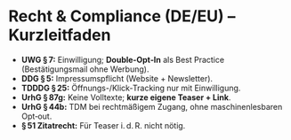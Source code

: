 # Recht & Compliance (DE/EU) – Kurzleitfaden

- **UWG § 7:** Einwilligung; **Double‑Opt‑In** als Best Practice (Bestätigungsmail ohne Werbung).
- **DDG § 5:** Impressumspflicht (Website + Newsletter).
- **TDDDG § 25:** Öffnungs-/Klick‑Tracking nur mit Einwilligung.
- **UrhG § 87g:** Keine Volltexte; **kurze eigene Teaser + Link**.
- **UrhG § 44b:** TDM bei rechtmäßigem Zugang, ohne maschinenlesbaren Opt‑out.
- **§ 51 Zitatrecht:** Für Teaser i. d. R. nicht nötig.
